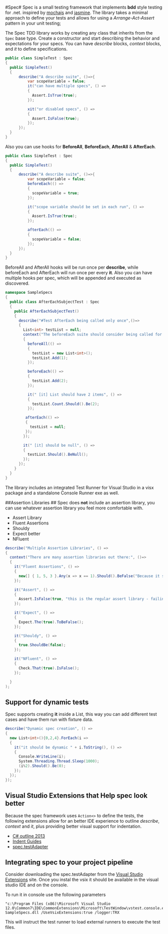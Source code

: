
#Spec#
Spec is a small testing framework that implements **bdd** style testing for .net. inspired by [mochajs](http://mochajs.org/) and [jasmine](http://jasmine.github.io/).
The library takes a minimal approach to define your tests and allows for using a *Arrange-Act-Assert* pattern in your unit testing;

The Spec TDD library works by creating any class that inherits from the `Spec` base type. Create a constructor and start describing the behavior and expectations for your specs.
You can have *describe* blocks, *context* blocks, and *it* to define specifications.

```csharp
public class SimpleTest : Spec
{
  public SimpleTest()
  {
      describe("A describe suite", ()=>{
          var scopeVariable = false;
          it("can have multiple specs", () =>
          {
            Assert.IsTrue(true);
          });

          xit("or disabled specs", () =>
          {
            Assert.IsFalse(true);
          });
      });
  }
}
```

Also you can use hooks for **BeforeAll**, **BeforeEach**, **AfterAll** & **AfterEach**.


```csharp
public class SimpleTest : Spec
{
  public SimpleTest()
  {
      describe("A describe suite", ()=>{
          var scopeVariable = false;
          beforeEach(() =>
          {
            scopeVariable = true;
          });

          it("scope variable should be set in each run", () =>
          {
            Assert.IsTrue(true);
          });

          afterEach(() =>
          {
            scopeVariable = false;
          });
      });
  }
}
```
BeforeAll and AfterAll hooks will be run once per **describe**, while beforeEach and AfterEach will run once per every **it**. Also you can have multiple hooks per spec, which will be appended and executed as discovered.


```csharp
namespace SampleSpecs
{
  public class AfterEachSubjectTest : Spec
  {
    public AfterEachSubjectTest()
    {
      describe("#Test AfterEach being called only once",()=>
      {
        List<int> testList = null;
        context("The beforeEach suite should consider being called for every spec", () =>
        {
          beforeAll(() =>
          {
            testList = new List<int>();
            testList.Add(1);
          });

          beforeEach(() =>
          {
            testList.Add(2);
          });

          it(" [it] List should have 2 items", () =>
          {
            testList.Count.Should().Be(2);
          });

         afterEach(() =>
         {
           testList = null;
         });
        });

        it(" [it] should be null", () =>
        {
          testList.Should().BeNull();
        });
      });
    }
  }
}
```

The library includes an integrated Test Runner for Visual Studio in a visx package and a standalone Console Runner exe as well.

##Assertion Libraries ##
Spec does **not** include an assertion library, you can use whatever assertion library you feel more comfortable with.

* Assert Library
* Fluent Assertions
* Shouldy
* Expect better
* NFluent

```csharp
describe("Multiple Assertion Libraries", () =>
{
  context("There are many assertion libraries out there:", ()=>
  {
    it("Fluent Assertions", () =>
    {
      new[] { 1, 5, 3 }.Any(x => x == 1).Should().BeFalse("Because it should fail");
    });

    it("Assert", () =>
    {
      Assert.IsFalse(true, "this is the regular assert library - failing ");
    });

    it("Expect", () =>
    {
      Expect.The(true).ToBeFalse();
    });

    it("Shouldy", () =>
    {
      true.ShouldBe(false);
    });

    it("NFluent", () =>
    {
      Check.That(true).IsFalse();
    });

  }
);
```

## Support for dynamic tests ##
Spec supports creating **it** inside a List<T>, this way you can add different test cases and have them run with fixture data.

```csharp
describe("Dynamic spec creation", () =>
{
  new List<int>(){0,2,4}.ForEach(i =>
  {
    it("it should be dynamic " + i.ToString(), () =>
    {
      Console.WriteLine(i);
      System.Threading.Thread.Sleep(1000);
      (i%2).Should().Be(0);
    });
  });
});
```

## Visual Studio Extensions that Help spec look better ##
Because the spec framework uses ````Action<>```` to define the tests, the following extensions allow for an better IDE experience to outline *describe*, *context* and *it*, plus providing better visual support for indentation.

* [C# outline 2013](https://visualstudiogallery.msdn.microsoft.com/4d7e74d7-3d71-4ee5-9ac8-04b76e411ea8)
* [Indent Guides](https://visualstudiogallery.msdn.microsoft.com/e792686d-542b-474a-8c55-630980e72c30)
* [spec.testAdapter](https://visualstudiogallery.msdn.microsoft.com/c2e17e64-b57f-4065-9b8b-20ea9e8623d7)

## Integrating spec to your project pipeline ##
Consider downloading the spec.testAdapter from the [Visual Studio Extensions](https://visualstudiogallery.msdn.microsoft.com/c2e17e64-b57f-4065-9b8b-20ea9e8623d7) site. Once you instal the vsix it should be available in the visual studio IDE and on the console.

To run it in console use the following parameters
```
"c:\Program Files (x86)\Microsoft Visual Studio 12.0\Common7\IDE\CommonExtensions\Microsoft\TestWindow\vstest.console.exe" SampleSpecs.dll /UseVsixExtensions:true /logger:TRX
```

This will instruct the test runner to load external runners to execute the test files.
